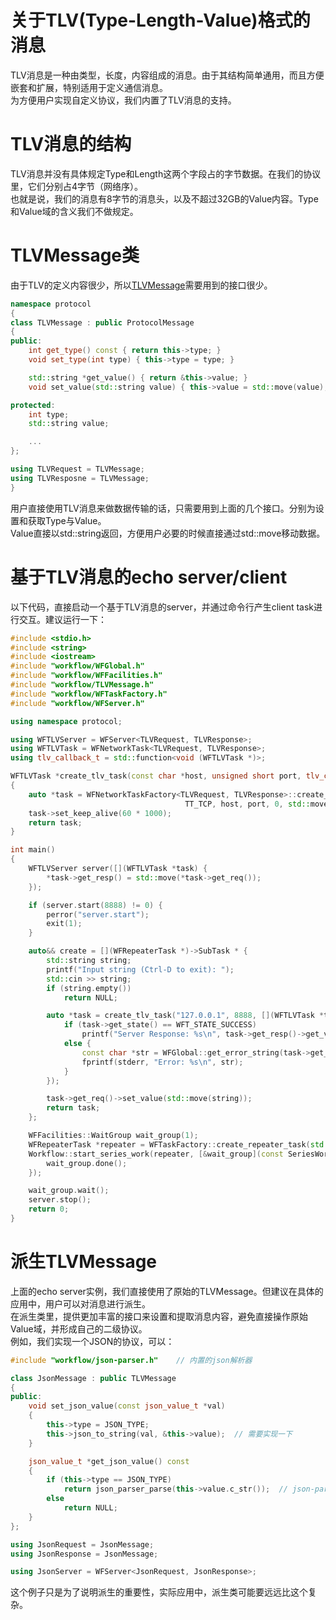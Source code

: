 # 关于TLV(Type-Length-Value)格式的消息
TLV消息是一种由类型，长度，内容组成的消息。由于其结构简单通用，而且方便嵌套和扩展，特别适用于定义通信消息。  
为方便用户实现自定义协议，我们内置了TLV消息的支持。  

# TLV消息的结构
TLV消息并没有具体规定Type和Length这两个字段占的字节数据。在我们的协议里，它们分别占4字节（网络序）。  
也就是说，我们的消息有8字节的消息头，以及不超过32GB的Value内容。Type和Value域的含义我们不做规定。  

# TLVMessage类
由于TLV的定义内容很少，所以[TLVMessage](/src/protocol/TLVMessage.h)需要用到的接口很少。
~~~cpp
namespace protocol
{
class TLVMessage : public ProtocolMessage
{
public:
    int get_type() const { return this->type; }
    void set_type(int type) { this->type = type; }

    std::string *get_value() { return &this->value; }
    void set_value(std::string value) { this->value = std::move(value); }

protected:
    int type;
    std::string value;

    ...
};

using TLVRequest = TLVMessage;
using TLVResposne = TLVMessage;
}
~~~
用户直接使用TLV消息来做数据传输的话，只需要用到上面的几个接口。分别为设置和获取Type与Value。  
Value直接以std::string返回，方便用户必要的时候直接通过std::move移动数据。  

# 基于TLV消息的echo server/client
以下代码，直接启动一个基于TLV消息的server，并通过命令行产生client task进行交互。建议运行一下：
~~~cpp
#include <stdio.h>
#include <string>
#include <iostream>
#include "workflow/WFGlobal.h"
#include "workflow/WFFacilities.h"
#include "workflow/TLVMessage.h"
#include "workflow/WFTaskFactory.h"
#include "workflow/WFServer.h"

using namespace protocol;

using WFTLVServer = WFServer<TLVRequest, TLVResponse>;
using WFTLVTask = WFNetworkTask<TLVRequest, TLVResponse>;
using tlv_callback_t = std::function<void (WFTLVTask *)>;

WFTLVTask *create_tlv_task(const char *host, unsigned short port, tlv_callback_t callback)
{
    auto *task = WFNetworkTaskFactory<TLVRequest, TLVResponse>::create_client_task(
                                       TT_TCP, host, port, 0, std::move(callback));
    task->set_keep_alive(60 * 1000);
    return task;
}

int main()
{
    WFTLVServer server([](WFTLVTask *task) {
        *task->get_resp() = std::move(*task->get_req());
    });

    if (server.start(8888) != 0) {
        perror("server.start");
        exit(1);
    }

    auto&& create = [](WFRepeaterTask *)->SubTask * {
        std::string string;
        printf("Input string (Ctrl-D to exit): ");
        std::cin >> string;
        if (string.empty())
            return NULL;

        auto *task = create_tlv_task("127.0.0.1", 8888, [](WFTLVTask *task) {
            if (task->get_state() == WFT_STATE_SUCCESS)
                printf("Server Response: %s\n", task->get_resp()->get_value()->c_str());
            else {
                const char *str = WFGlobal::get_error_string(task->get_state(), task->get_error());
                fprintf(stderr, "Error: %s\n", str);
            }
        });

        task->get_req()->set_value(std::move(string));
        return task;
    };

    WFFacilities::WaitGroup wait_group(1);
    WFRepeaterTask *repeater = WFTaskFactory::create_repeater_task(std::move(create), nullptr);
    Workflow::start_series_work(repeater, [&wait_group](const SeriesWork *) {
        wait_group.done();
    });

    wait_group.wait();
    server.stop();
    return 0;
}

~~~

# 派生TLVMessage
上面的echo server实例，我们直接使用了原始的TLVMessage。但建议在具体的应用中，用户可以对消息进行派生。  
在派生类里，提供更加丰富的接口来设置和提取消息内容，避免直接操作原始Value域，并形成自己的二级协议。  
例如，我们实现一个JSON的协议，可以：
~~~cpp
#include "workflow/json-parser.h"    // 内置的json解析器

class JsonMessage : public TLVMessage
{
public:
    void set_json_value(const json_value_t *val)
    {
        this->type = JSON_TYPE;
        this->json_to_string(val, &this->value);  // 需要实现一下
    }

    json_value_t *get_json_value() const
    {
        if (this->type == JSON_TYPE)
            return json_parser_parse(this->value.c_str());  // json-parser的函数
        else
            return NULL;
    }
};

using JsonRequest = JsonMessage;
using JsonResponse = JsonMessage;

using JsonServer = WFServer<JsonRequest, JsonResponse>;
~~~
这个例子只是为了说明派生的重要性，实际应用中，派生类可能要远远比这个复杂。  
